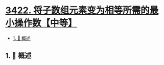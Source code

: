 # [3422. 将子数组元素变为相等所需的最小操作数【中等】](https://github.com/Tdahuyou/TNotes.leetcode/tree/main/notes/3422.%20%E5%B0%86%E5%AD%90%E6%95%B0%E7%BB%84%E5%85%83%E7%B4%A0%E5%8F%98%E4%B8%BA%E7%9B%B8%E7%AD%89%E6%89%80%E9%9C%80%E7%9A%84%E6%9C%80%E5%B0%8F%E6%93%8D%E4%BD%9C%E6%95%B0%E3%80%90%E4%B8%AD%E7%AD%89%E3%80%91)

<!-- region:toc -->

- [1. 📝 概述](#1--概述)

<!-- endregion:toc -->

## 1. 📝 概述
